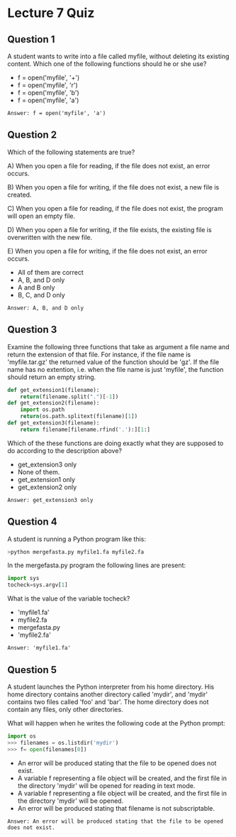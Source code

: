 # Lecture 7 Quiz

## Question 1
A student wants to write into a file called myfile, without deleting its existing content. Which one of the following functions should he or she use?
* f = open('myfile', '+')
* f = open('myfile', 'r')
* f = open('myfile', 'b')
* f = open('myfile', 'a')
```
Answer: f = open('myfile', 'a')
```

## Question 2
Which of the following statements are true?

A) When you open a file for reading, if the file does not exist, an error occurs.

B) When you open a file for writing, if the file does not exist, a new file is created.

C) When you open a file for reading, if the file does not exist, the program will open an empty file.

D) When you open a file for writing, if the file exists, the existing file is overwritten with the new file.

E) When you open a file for writing, if the file does not exist, an error occurs.
* All of them are correct
* A, B, and D only
* A and B only
* B, C, and D only
```
Answer: A, B, and D only
```

## Question 3
Examine the following three functions that take as argument a file name and return the extension of that file. For instance, 
if the file name is 'myfile.tar.gz' the returned value of the function should be 'gz'. If the file name has no extention, i.e. when the file 
name is just 'myfile', the function should return an empty string.

```Python
def get_extension1(filename):
    return(filename.split(".")[-1])
def get_extension2(filename):
    import os.path
    return(os.path.splitext(filename)[1])
def get_extension3(filename):
    return filename[filename.rfind('.'):][1:]
```
Which of the these functions are doing exactly what they are supposed to do according to the description above?
* get_extension3 only
* None of them. 
* get_extension1 only
* get_extension2 only
```
Answer: get_extension3 only
```

## Question 4
A student is running a Python program like this:
```Python
>python mergefasta.py myfile1.fa myfile2.fa
```
In the mergefasta.py program the following lines are present:
```Python
import sys
tocheck=sys.argv[1]
```
What is the value of the variable tocheck?
* 'myfile1.fa'
* myfile2.fa
* mergefasta.py
* 'myfile2.fa'
```
Answer: 'myfile1.fa'
```

## Question 5
A student launches the Python interpreter from his home directory. His home directory contains another directory called 'mydir',  and 'mydir' 
contains two files called 'foo' and 'bar'. The home directory does not contain any files, only other directories.  

What will happen when he writes the following code at the Python prompt:
```Python
import os
>>> filenames = os.listdir('mydir')
>>> f= open(filenames[0])
```
* An error will be produced stating that the file to be opened does not exist.
* A variable f representing a file object will be created, and the first file in the directory 'mydir' will be opened for reading in text mode.
* A variable f representing a file object will be created, and the first file in the directory 'mydir' will be opened.
* An error will be produced stating that filename is not subscriptable.
```
Answer: An error will be produced stating that the file to be opened does not exist.
```
